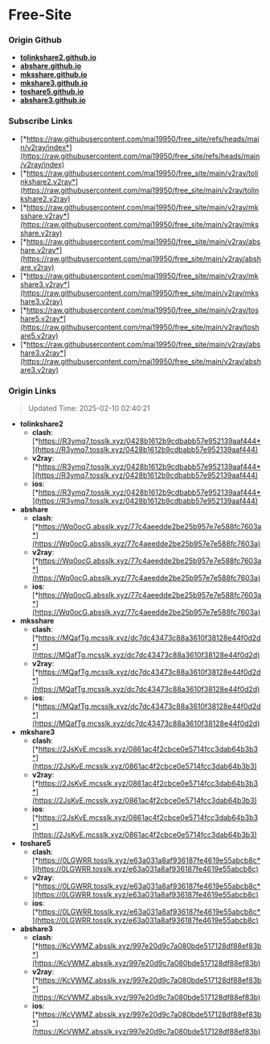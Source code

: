 # Free-Site

### Origin Github

- [**tolinkshare2.github.io**](https://github.com/tolinkshare2/tolinkshare2.github.io)
- [**abshare.github.io**](https://github.com/abshare/abshare.github.io)
- [**mksshare.github.io**](https://github.com/mksshare/mksshare.github.io)
- [**mkshare3.github.io**](https://github.com/mkshare3/mkshare3.github.io)
- [**toshare5.github.io**](https://github.com/toshare5/toshare5.github.io)
- [**abshare3.github.io**](https://github.com/abshare3/abshare3.github.io)

### Subscribe Links

- [*https://raw.githubusercontent.com/mai19950/free_site/refs/heads/main/v2ray/index*](https://raw.githubusercontent.com/mai19950/free_site/refs/heads/main/v2ray/index)
- [*https://raw.githubusercontent.com/mai19950/free_site/main/v2ray/tolinkshare2.v2ray*](https://raw.githubusercontent.com/mai19950/free_site/main/v2ray/tolinkshare2.v2ray)
- [*https://raw.githubusercontent.com/mai19950/free_site/main/v2ray/mksshare.v2ray*](https://raw.githubusercontent.com/mai19950/free_site/main/v2ray/mksshare.v2ray)
- [*https://raw.githubusercontent.com/mai19950/free_site/main/v2ray/abshare.v2ray*](https://raw.githubusercontent.com/mai19950/free_site/main/v2ray/abshare.v2ray)
- [*https://raw.githubusercontent.com/mai19950/free_site/main/v2ray/mkshare3.v2ray*](https://raw.githubusercontent.com/mai19950/free_site/main/v2ray/mkshare3.v2ray)
- [*https://raw.githubusercontent.com/mai19950/free_site/main/v2ray/toshare5.v2ray*](https://raw.githubusercontent.com/mai19950/free_site/main/v2ray/toshare5.v2ray)
- [*https://raw.githubusercontent.com/mai19950/free_site/main/v2ray/abshare3.v2ray*](https://raw.githubusercontent.com/mai19950/free_site/main/v2ray/abshare3.v2ray)

### Origin Links

> Updated Time: 2025-02-10 02:40:21

- **tolinkshare2**
  - **clash**: [*https://R3ymq7.tosslk.xyz/0428b1612b9cdbabb57e952139aaf444*](https://R3ymq7.tosslk.xyz/0428b1612b9cdbabb57e952139aaf444)
  - **v2ray**: [*https://R3ymq7.tosslk.xyz/0428b1612b9cdbabb57e952139aaf444*](https://R3ymq7.tosslk.xyz/0428b1612b9cdbabb57e952139aaf444)
  - **ios**: [*https://R3ymq7.tosslk.xyz/0428b1612b9cdbabb57e952139aaf444*](https://R3ymq7.tosslk.xyz/0428b1612b9cdbabb57e952139aaf444)
- **abshare**
  - **clash**: [*https://Wq0ocG.absslk.xyz/77c4aeedde2be25b957e7e588fc7603a*](https://Wq0ocG.absslk.xyz/77c4aeedde2be25b957e7e588fc7603a)
  - **v2ray**: [*https://Wq0ocG.absslk.xyz/77c4aeedde2be25b957e7e588fc7603a*](https://Wq0ocG.absslk.xyz/77c4aeedde2be25b957e7e588fc7603a)
  - **ios**: [*https://Wq0ocG.absslk.xyz/77c4aeedde2be25b957e7e588fc7603a*](https://Wq0ocG.absslk.xyz/77c4aeedde2be25b957e7e588fc7603a)
- **mksshare**
  - **clash**: [*https://MQafTg.mcsslk.xyz/dc7dc43473c88a3610f38128e44f0d2d*](https://MQafTg.mcsslk.xyz/dc7dc43473c88a3610f38128e44f0d2d)
  - **v2ray**: [*https://MQafTg.mcsslk.xyz/dc7dc43473c88a3610f38128e44f0d2d*](https://MQafTg.mcsslk.xyz/dc7dc43473c88a3610f38128e44f0d2d)
  - **ios**: [*https://MQafTg.mcsslk.xyz/dc7dc43473c88a3610f38128e44f0d2d*](https://MQafTg.mcsslk.xyz/dc7dc43473c88a3610f38128e44f0d2d)
- **mkshare3**
  - **clash**: [*https://2JsKvE.mcsslk.xyz/0861ac4f2cbce0e5714fcc3dab64b3b3*](https://2JsKvE.mcsslk.xyz/0861ac4f2cbce0e5714fcc3dab64b3b3)
  - **v2ray**: [*https://2JsKvE.mcsslk.xyz/0861ac4f2cbce0e5714fcc3dab64b3b3*](https://2JsKvE.mcsslk.xyz/0861ac4f2cbce0e5714fcc3dab64b3b3)
  - **ios**: [*https://2JsKvE.mcsslk.xyz/0861ac4f2cbce0e5714fcc3dab64b3b3*](https://2JsKvE.mcsslk.xyz/0861ac4f2cbce0e5714fcc3dab64b3b3)
- **toshare5**
  - **clash**: [*https://0LGWRR.tosslk.xyz/e63a031a8af936187fe4619e55abcb8c*](https://0LGWRR.tosslk.xyz/e63a031a8af936187fe4619e55abcb8c)
  - **v2ray**: [*https://0LGWRR.tosslk.xyz/e63a031a8af936187fe4619e55abcb8c*](https://0LGWRR.tosslk.xyz/e63a031a8af936187fe4619e55abcb8c)
  - **ios**: [*https://0LGWRR.tosslk.xyz/e63a031a8af936187fe4619e55abcb8c*](https://0LGWRR.tosslk.xyz/e63a031a8af936187fe4619e55abcb8c)
- **abshare3**
  - **clash**: [*https://KcVWMZ.absslk.xyz/997e20d9c7a080bde517128df88ef83b*](https://KcVWMZ.absslk.xyz/997e20d9c7a080bde517128df88ef83b)
  - **v2ray**: [*https://KcVWMZ.absslk.xyz/997e20d9c7a080bde517128df88ef83b*](https://KcVWMZ.absslk.xyz/997e20d9c7a080bde517128df88ef83b)
  - **ios**: [*https://KcVWMZ.absslk.xyz/997e20d9c7a080bde517128df88ef83b*](https://KcVWMZ.absslk.xyz/997e20d9c7a080bde517128df88ef83b)
